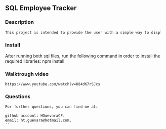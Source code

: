 ## SQL Employee Tracker

### Description
```md
This project is intended to provide the user with a simple way to display and edit data from a database
```


### Install
After running both sql files, run the following command in order to install the required libraries:
    npm install


### Walktrough video
    https://www.youtube.com/watch?v=O84dK7rSJcs

### Questions
```md
For further questions, you can find me at:

github account: HGuevaraCF.
email: ht.guevara@hotmail.com.
``